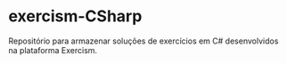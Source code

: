 # exercism-CSharp
Repositório para armazenar soluções de exercícios em C# desenvolvidos na plataforma Exercism.
